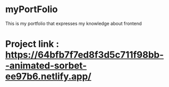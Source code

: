 # myPortFolio
This is my portfolio that expresses my knowledge about frontend
# Project link : https://64bfb7f7ed8f3d5c711f98bb--animated-sorbet-ee97b6.netlify.app/
